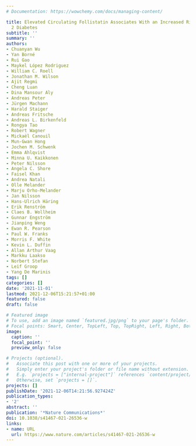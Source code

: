 ```yaml
---
# Documentation: https://wowchemy.com/docs/managing-content/

title: Elevated Circulating Follistatin Associates With an Increased Risk of Type
  2 Diabetes
subtitle: ''
summary: ''
authors:
- Chuanyan Wu
- Yan Borné
- Rui Gao
- Maykel López Rodriguez
- William C. Roell
- Jonathan M. Wilson
- Ajit Regmi
- Cheng Luan
- Dina Mansour Aly
- Andreas Peter
- Jürgen Machann
- Harald Staiger
- Andreas Fritsche
- Andreas L. Birkenfeld
- Rongya Tao
- Robert Wagner
- Mickaël Canouil
- Mun-Gwan Hong
- Jochen M. Schwenk
- Emma Ahlqvist
- Minna U. Kaikkonen
- Peter Nilsson
- Angela C. Shore
- Faisel Khan
- Andrea Natali
- Olle Melander
- Marju Orho-Melander
- Jan Nilsson
- Hans-Ulrich Häring
- Erik Renström
- Claes B. Wollheim
- Gunnar Engström
- Jianping Weng
- Ewan R. Pearson
- Paul W. Franks
- Morris F. White
- Kevin L. Duffin
- Allan Arthur Vaag
- Markku Laakso
- Norbert Stefan
- Leif Groop
- Yang De Marinis
tags: []
categories: []
date: '2021-11-01'
lastmod: 2021-12-06T15:21:57+01:00
featured: false
draft: false

# Featured image
# To use, add an image named `featured.jpg/png` to your page's folder.
# Focal points: Smart, Center, TopLeft, Top, TopRight, Left, Right, BottomLeft, Bottom, BottomRight.
image:
  caption: ''
  focal_point: ''
  preview_only: false

# Projects (optional).
#   Associate this post with one or more of your projects.
#   Simply enter your project's folder or file name without extension.
#   E.g. `projects = ["internal-project"]` references `content/project/deep-learning/index.md`.
#   Otherwise, set `projects = []`.
projects: []
publishDate: '2021-12-06T14:21:56.927424Z'
publication_types:
- '2'
abstract: ''
publication: '*Nature Communications*'
doi: 10.1038/s41467-021-26536-w
links:
- name: URL
  url: https://www.nature.com/articles/s41467-021-26536-w
---
```

